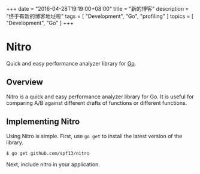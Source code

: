 +++
date        = "2016-04-28T19:19:00+08:00"
title       = "新的博客"
description = "终于有新的博客地址啦"
tags        = [ "Development", "Go", "profiling" ]
topics      = [ "Development", "Go" ]
+++
# Nitro

Quick and easy performance analyzer library for [Go](http://golang.org/).

## Overview

Nitro is a quick and easy performance analyzer library for Go.
It is useful for comparing A/B against different drafts of functions
or different functions.

## Implementing Nitro

Using Nitro is simple. First, use `go get` to install the latest version
of the library.

    $ go get github.com/spf13/nitro

Next, include nitro in your application.